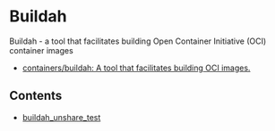# Buildah

Buildah - a tool that facilitates building Open Container Initiative (OCI) container images

- [containers/buildah: A tool that facilitates building OCI images.](https://github.com/containers/buildah)

## Contents

- [buildah_unshare_test](buildah_unshare_test/README.md)